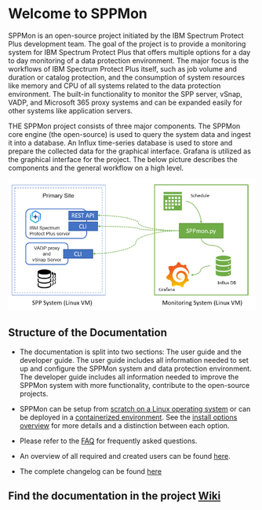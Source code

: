 # Welcome to SPPMon

SPPMon is an open-source project initiated by the IBM Spectrum Protect Plus development team. The goal of the project is to provide a monitoring system for IBM Spectrum Protect Plus that offers multiple options for a day to day monitoring of a data protection environment. The major focus is the workflows of IBM Spectrum Protect Plus itself, such as job volume and duration or catalog protection, and the consumption of system resources like memory and CPU of all systems related to the data protection environment.
The built-in functionality to monitor the SPP server, vSnap, VADP, and Microsoft 365 proxy systems and can be expanded easily for other systems like application servers.

THE SPPMon project consists of three major components. The SPPMon core engine (the open-source) is used to query the system data and ingest it into a database. An Influx time-series database is used to store and prepare the collected data for the graphical interface. Grafana is utilized as the graphical interface for the project. The below picture describes the components and the general workflow on a high level.

![SPP / SPPmon Overview](https://github.com/IBM/sppmon/blob/master/pictures/sppmon_architecture.PNG)

## Structure of the Documentation

* The documentation is split into two sections: The user guide and the developer guide. The user guide includes all information needed to set up and configure the SPPMon system and data protection environment. The developer guide includes all information needed to improve the SPPMon system with more functionality, contribute to the open-source projects.

* SPPMon can be setup from [scratch on a Linux operating system](https://github.com/IBM/spectrum-protect-sppmon/wiki/System-requirements) or can be deployed in a [containerized environment](https://github.com/IBM/spectrum-protect-sppmon/wiki/SPPmon-as-a-Container). See the [install options overview](https://github.com/IBM/spectrum-protect-sppmon/wiki/Install-overview) for more details and a distinction between each option.

* Please refer to the [FAQ](https://github.com/IBM/spectrum-protect-sppmon/wiki/Frequently-asked-Questions) for frequently asked questions.
* An overview of all required and created users can be found [here](https://github.com/IBM/spectrum-protect-sppmon/wiki/Overview-of-users).
* The complete changelog can be found [here](https://github.com/IBM/spectrum-protect-sppmon/blob/master/CHANGELOG.md)


## Find the documentation in the project [Wiki](https://github.com/IBM/spectrum-protect-sppmon/wiki)

